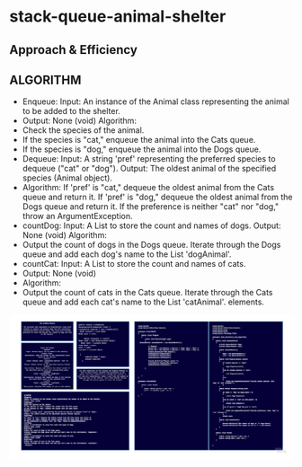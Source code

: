 # stack-queue-animal-shelter

## Approach & Efficiency
## ALGORITHM
- Enqueue:
Input: An instance of the Animal class representing the animal to be added to the shelter.
- Output: None (void)
Algorithm:
- Check the species of the animal.
- If the species is "cat," enqueue the animal into the Cats queue.
- If the species is "dog," enqueue the animal into the Dogs queue.
- Dequeue:
Input: A string 'pref' representing the preferred species to dequeue ("cat" or "dog").
Output: The oldest animal of the specified species (Animal object).
- Algorithm:
If 'pref' is "cat," dequeue the oldest animal from the Cats queue and return it.
If 'pref' is "dog," dequeue the oldest animal from the Dogs queue and return it.
If the preference is neither "cat" nor "dog," throw an ArgumentException.
 - countDog:
Input: A List<Animal> to store the count and names of dogs.
Output: None (void)
Algorithm:
- Output the count of dogs in the Dogs queue.
Iterate through the Dogs queue and add each dog's name to the List<Animal> 'dogAnimal'.
- countCat:
Input: A List<Animal> to store the count and names of cats.
- Output: None (void)
- Algorithm:
- Output the count of cats in the Cats queue.
Iterate through the Cats queue and add each cat's name to the List<Animal> 'catAnimal'.
 elements.

![white](https://github.com/abdarahman-shaheen/data-structures-and-algorithms/blob/master/data-structures-and-algorithms/Code-challenge-12/animal-shilter.jpg)
